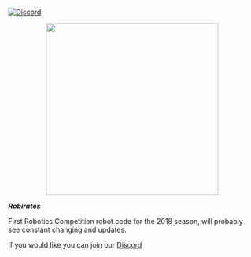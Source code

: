 [![Discord](https://discordapp.com/api/guilds/423215909981913091/widget.png)](https://discord.gg/Fj9uwmT)

<p align="center">
  <img src="http://frc971.org/sites/default/files/field/image/PowerUp_FacebookCover.jpg" width="350"/>
</p>

***Robirates***

First Robotics Competition robot code for the 2018 season, will probably see constant changing and updates.

If you would like you can join our [Discord](https://discordapp.com/invite/S2FhdTR)

